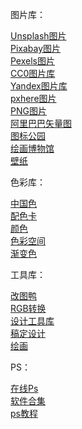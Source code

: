 图片库：

[Unsplash图片](https://unsplash.com/ "图片库")  
[Pixabay图片](https://pixabay.com/zh/ "图片库")  
[Pexels图片](https://www.pexels.com/zh-cn/ "图片库")  
[CC0图片库](https://cc0.cn/ "图片库")  
[Yandex图片库](https://yandex.com/images/ "图片库")  
[pxhere图片](https://pxhere.com/ "pxhere图片")  
[PNG图片](https://pngpix.com/ "PNG图片")  
[阿里巴巴矢量图](https://www.iconfont.cn/ "矢量图标")  
[图标公园](https://iconpark.oceanengine.com/home "图标公园")  
[绘画博物馆](https://gallerix.asia/ "绘画博物馆")  
[壁纸](https://haowallpaper.com/ "壁纸")  

色彩库：

[中国色](https://www.zhongguose.com/ "中国色")  
[配色卡](https://peiseka.com/ "配色卡")  
[颜色](https://webkul.github.io/coolhue/ "颜色")  
[色彩空间](https://mycolor.space/ "色彩空间")  
[渐变色](https://uigradients.com/#Delicate "渐变色")  

工具库：

[改图鸭](https://www.gaituya.com/ "改图")  
[RGB转换](https://www.sioe.cn/yingyong/yanse-rgb-16/ "RGB转换")  
[设计工具库](https://shejishow.cn/ "设计工具库")  
[稿定设计](https://www.gaoding.com/ "稿定设计")  
[绘画](http://weavesilk.com/ "绘画")

PS：

[在线Ps](https://www.photopea.com/ "在线ps")  
[软件合集](https://www.mgzyfx.com/ "软件合集")  
[ps教程](http://www.missyuan.net/ "ps教程")  



